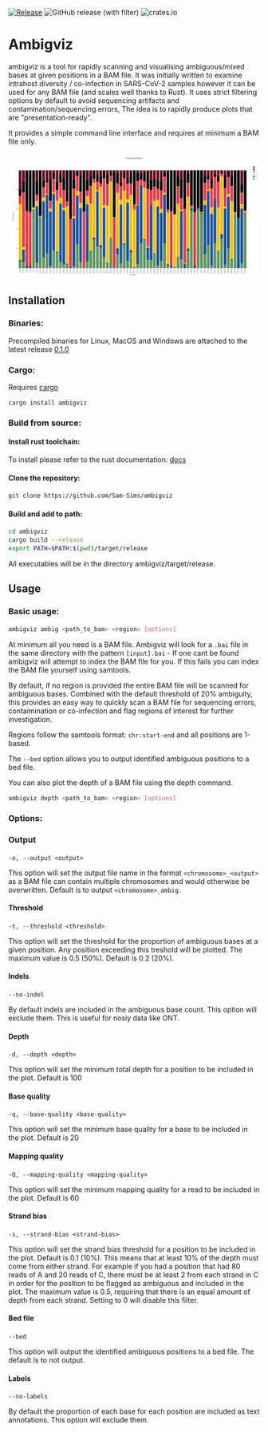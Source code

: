 [![Release](https://github.com/Sam-Sims/ambigviz/actions/workflows/release.yaml/badge.svg)](https://github.com/Sam-Sims/Kractor/actions/workflows/release.yaml)
![GitHub release (with filter)](https://img.shields.io/github/v/release/sam-sims/ambigviz)
![crates.io](https://img.shields.io/crates/v/ambigviz
)

# Ambigviz

ambigviz is a tool for rapidly scanning and visualising ambiguous/mixed bases at given positions in a
BAM file. It was initially written to examine intrahost diversity / co-infection in SARS-CoV-2 samples however it can be used for any BAM file (and scales well thanks to Rust). It uses strict filtering options by default to avoid sequencing artifacts and contamination/sequencing errors, The idea is to rapidly produce plots that are "presentation-ready".

It provides a simple command line interface and requires at minimum a BAM file only.

![example](img/plot.png)

## Installation

### Binaries:

Precompiled binaries for Linux, MacOS and Windows are attached to the latest release [0.1.0](https://github.com/Sam-Sims/ambigviz/releases/tag/v0.1.0)

### Cargo:

Requires [cargo](https://www.rust-lang.org/tools/install)

```
cargo install ambigviz
```

### Build from source:

#### Install rust toolchain:

To install please refer to the rust documentation: [docs](https://www.rust-lang.org/tools/install)

#### Clone the repository:

```bash
git clone https://github.com/Sam-Sims/ambigviz
```

#### Build and add to path:

```bash
cd ambigviz
cargo build --release
export PATH=$PATH:$(pwd)/target/release
```

All executables will be in the directory ambigviz/target/release.

## Usage

### Basic usage:

```bash
ambigviz ambig <path_to_bam> <region> [options]
```

At minimum all you need is a BAM file. Ambigviz will look for a `.bai` file in the same directory with the
pattern `[input].bai` - If one
cant be found ambigviz will attempt to index the BAM file for you. If this fails you can index the BAM file yourself
using
samtools.

By default, if no region is provided the entire BAM file will be scanned for ambiguous bases. Combined with the default
threshold of 20% ambiguity, this provides an easy way to quickly scan a BAM file for sequencing errors, contaimination
or co-infection and flag regions of interest for further investigation.

Regions follow the samtools format: `chr:start-end` and all positions are 1-based.

The `--bed` option allows you to output identified ambiguous positions to a bed file.

You can also plot the depth of a BAM file using the depth command.

```bash
ambigviz depth <path_to_bam> <region> [options]
```

### Options:

### Output

`-o, --output <output>`

This option will set the output file name in the format `<chromosome>_<output>` as a BAM file can contain multiple chromosomes and would otherwise be overwritten. Default is to output `<chromosome>_ambig`. 

#### Threshold

`-t, --threshold <threshold>`

This option will set the threshold for the proportion of ambiguous bases at a given position. Any position exceeding
this treshold will be plotted. The maximum value is 0.5 (50%). Default is 0.2 (20%).

#### Indels

`--no-indel`

By default indels are included in the ambiguous base count. This option will exclude them. This is useful for nosiy data
like ONT.

#### Depth

`-d, --depth <depth>`

This option will set the minimum total depth for a position to be included in the plot. Default is 100


#### Base quality

`-q, --base-quality <base-quality>`

This option will set the minimum base quality for a base to be included in the plot. Default is 20

#### Mapping quality

`-Q, --mapping-quality <mapping-quality>`

This option will set the minimum mapping quality for a read to be included in the plot. Default is 60

#### Strand bias

`-s, --strand-bias <strand-bias>`

This option will set the strand bias threshold for a position to be included in the plot. Default is 0.1 (10%). This
means that at least 10% of the depth must come from either strand. For example if you had a position that had 80 reads
of A and 20 reads of C, there must be at least 2 from each strand in C in order for the position to be flagged as
ambiguous and included in the plot. The maximum value is 0.5, requiring that there is an equal amount of depth from each
strand. Setting to 0 will disable this filter.

#### Bed file

`--bed`

This option will output the identified ambiguous positions to a bed file. The default is to not output.

#### Labels

`--no-labels`

By default the proportion of each base for each position are included as text annotations. This option will exclude
them.

